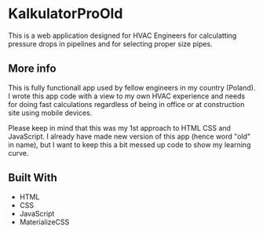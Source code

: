 # KalkulatorProOld

This is a web application designed for HVAC Engineers for calculatting pressure drops in pipelines and for selecting proper size pipes.

## More info

This is fully functionall app used by fellow engineers in my country (Poland). 
I wrote this app code with a view to my own HVAC experience and needs for doing fast calculations regardless of being in office
or at construction site using mobile devices.

Please keep in mind that this was my 1st approach to HTML CSS and JavaScript.
I already have made new version of this app (hence word "old" in name), but I want to keep this a bit messed up code 
to show my learning curve. 

## Built With

* HTML
* CSS
* JavaScript
* MaterializeCSS
